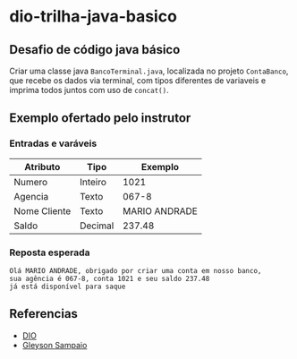 # dio-trilha-java-basico

## Desafio de código java básico
Criar uma classe java `BancoTerminal.java`, localizada no projeto `ContaBanco`, que recebe os dados via terminal, com tipos diferentes de variaveis e imprima todos juntos com uso de `concat()`.

## Exemplo ofertado pelo instrutor

### Entradas e varáveis
| Atributo  | Tipo     | Exemplo   
| --------- | ---------| ------- 
| Numero    | Inteiro  | 1021 
| Agencia   | Texto    | 067-8
| Nome Cliente | Texto    | MARIO ANDRADE
| Saldo | Decimal |237.48

### Reposta esperada

```
Olá MARIO ANDRADE, obrigado por criar uma conta em nosso banco,
sua agência é 067-8, conta 1021 e seu saldo 237.48
já está disponível para saque
```


## Referencias

- [DIO](https://www.dio.me)
- [Gleyson Sampaio](https://github.com/glysns)
